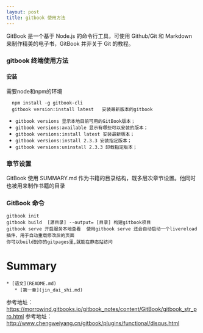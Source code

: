 ```yaml
---
layout: post
title: gitbook 使用方法
---
```


GitBook 是一个基于 Node.js 的命令行工具，可使用 Github/Git 和 Markdown 来制作精美的电子书，GitBook 并非关于 Git 的教程。


### gitbook 终端使用方法

#### 安装

需要node和npm的环境

```
  npm install -g gitbook-cli  
  gitbook version:install latest   安装最新版本的gitbook
```

* `gitbook versions 显示本地目前可用的GitBook版本；` 
* `gitbook versions:available 显示有哪些可以安装的版本；` 
* `gitbook versions:install latest 安装最新版本；` 
* `gitbook versions:install 2.3.3 安装指定版本；` 
* `gitbook versions:uninstall 2.3.3 卸载指定版本；` 


###  章节设置

GitBook 使用 SUMMARY.md 作为书籍的目录结构，既多层次章节设置。他同时也被用来制作书籍的目录


###  GitBook 命令

```
gitbook init  
gitbook build  [源目录] --output= [目录] 构建gitbook项目  	
gitbook serve 开启服务本地查看  使用gitbook serve 还会自动启动一个livereload插件，用于自动重载修改后的页面 
你可以build到你的gitpages里,就能在静态站访问
```

# Summary
````
* [语文](README.md)
   * [第一章](jin_dai_shi.md)
````


参考地址：<https://morrowind.gitbooks.io/gitbook_notes/content/GitBook/gitbook_str_pro.html> 
参考地址：<http://www.chengweiyang.cn/gitbook/plugins/functional/disqus.html>




